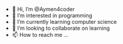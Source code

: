 - 👋 Hi, I’m @Aymen4coder
- 👀 I’m interested in programming
- 🌱 I’m currently learning computer science
- 💞️ I’m looking to collaborate on learning
- 📫 How to reach me ...

<!---
Aymen4coder/Aymen4coder is a ✨ special ✨ repository because its `README.md` (this file) appears on your GitHub profile.
You can click the Preview link to take a look at your changes.
--->
